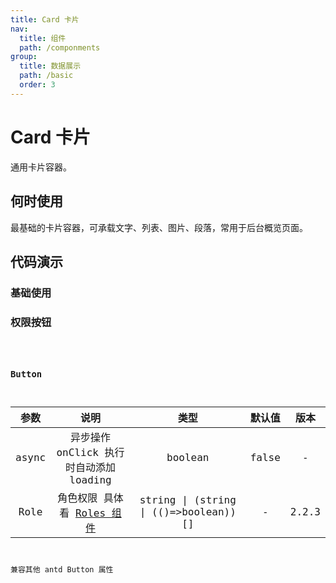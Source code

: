 ```yaml
---
title: Card 卡片
nav:
  title: 组件
  path: /componments
group:
  title: 数据展示
  path: /basic
  order: 3
---
```


# Card 卡片
通用卡片容器。
<br/>

## 何时使用
最基础的卡片容器，可承载文字、列表、图片、段落，常用于后台概览页面。

## 代码演示

### 基础使用

<code src='./demos/demo1.jsx'></code>
### 权限按钮

<code src='./demos/demo2.tsx' />

### Button

| 参数  |                            说明                             |                 类型                  | 默认值 | 版本  |
| :---: | :---------------------------------------------------------: | :-----------------------------------: | :----: | :---: |
| async |           异步操作 onClick 执行时自动添加 loading           |                boolean                | false  |   -   |
| Role  | 角色权限 具体看 [Roles 组件](/hera-ui/business/roles#roles) | string \| (string \| (()=>boolean))[] |   -    | 2.2.3 |

兼容其他 antd Button 属性
